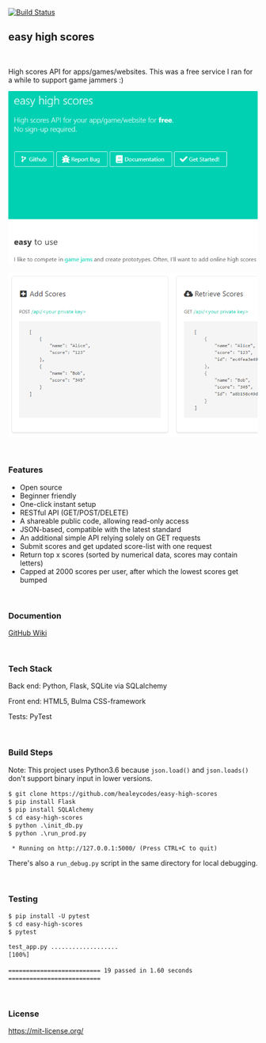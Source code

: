 [![Build Status](https://travis-ci.org/healeycodes/easy-high-scores.svg?branch=master)](https://travis-ci.org/healeycodes/easy-high-scores)

## easy high scores

<br>

High scores API for apps/games/websites. This was a free service I ran for a while to support game jammers :)

![](https://github.com/healeycodes/easy-high-scores/blob/master/preview.png)

![](https://github.com/healeycodes/easy-high-scores/blob/master/preview-routes.png)

<br>

### Features

* Open source
* Beginner friendly
* One-click instant setup
* RESTful API (GET/POST/DELETE)
* A shareable public code, allowing read-only access
* JSON-based, compatible with the latest standard
* An additional simple API relying solely on GET requests
* Submit scores and get updated score-list with one request
* Return top x scores (sorted by numerical data, scores may contain letters)
* Capped at 2000 scores per user, after which the lowest scores get bumped

<br>

### Documention

[GitHub Wiki](https://github.com/healeycodes/easy-high-scores/wiki/easy-high-scores-API)

<br>

### Tech Stack

Back end: Python, Flask, SQLite via SQLalchemy

Front end: HTML5, Bulma CSS-framework

Tests: PyTest

<br>

### Build Steps

Note: This project uses Python3.6 because ```json.load()``` and ```json.loads()``` don't support binary input in lower versions.

```
$ git clone https://github.com/healeycodes/easy-high-scores
$ pip install Flask
$ pip install SQLAlchemy
$ cd easy-high-scores
$ python .\init_db.py
$ python .\run_prod.py
```

```
 * Running on http://127.0.0.1:5000/ (Press CTRL+C to quit)
```

There's also a ```run_debug.py``` script in the same directory for local debugging.

<br>

 ### Testing

 ```
 $ pip install -U pytest
 $ cd easy-high-scores
 $ pytest
 ```

 ```
test_app.py ...................                                          [100%]

========================== 19 passed in 1.60 seconds ==========================
```

<br>

### License

https://mit-license.org/
